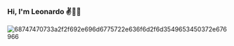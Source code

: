 ### Hi, I'm Leonardo ✌👨‍💻

![68747470733a2f2f692e696d6775722e636f6d2f6d3549653450372e676966](https://user-images.githubusercontent.com/59178381/154245834-1ec6c8a7-893a-414d-8545-07e27943b1c2.gif)
<!--
**LeonardoIIG/LeonardoIIG** is a ✨ _special_ ✨ repository because its `README.md` (this file) appears on your GitHub profile.

Here are some ideas to get you started:

- 🔭 I’m currently working on ...
- 🌱 I’m currently learning ...
- 👯 I’m looking to collaborate on ...
- 🤔 I’m looking for help with ...
- 💬 Ask me about ...
- 📫 How to reach me: ...
- 😄 Pronouns: ...
- ⚡ Fun fact: ...
-->
